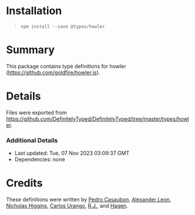 # Installation
> `npm install --save @types/howler`

# Summary
This package contains type definitions for howler (https://github.com/goldfire/howler.js).

# Details
Files were exported from https://github.com/DefinitelyTyped/DefinitelyTyped/tree/master/types/howler.

### Additional Details
 * Last updated: Tue, 07 Nov 2023 03:09:37 GMT
 * Dependencies: none

# Credits
These definitions were written by [Pedro Casaubon](https://github.com/xperiments), [Alexander Leon](https://github.com/alien35), [Nicholas Higgins](https://github.com/nicholashza), [Carlos Urango](https://github.com/cjurango), [R.J.](https://github.com/jun-sheaf), and [Hagen](https://github.com/MrGriefs).
